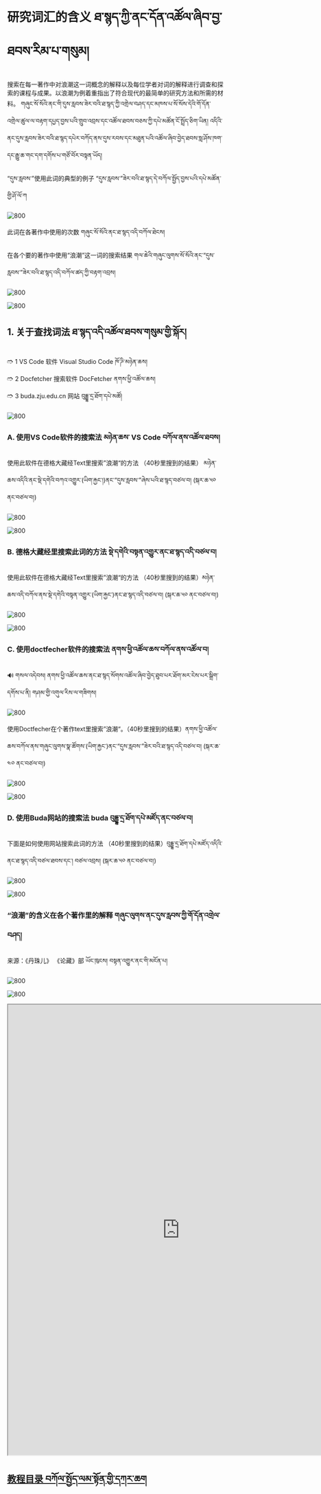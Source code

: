 # 研究词汇的含义 ཐ་སྙད་ཀྱི་ནང་དོན་འཚོལ་ཞིབ་བྱ་ཐབས་རིམ་པ་གསུམ། 

搜索在每一著作中对浪潮这一词概念的解释以及每位学者对词的解释进行调查和探索的课程与成果。以浪潮为例着重指出了符合现代的最简单的研究方法和所需的材料。 གཞུང་སོ་སོའི་ནང་གི་དུས་རླབས་ཟེར་བའི་ཐ་སྙད་ཀྱི་འགྲེལ་བཤད་དང་མཁས་པ་སོ་སོས་དེའི་གོ་དོན་འགྲེལ་ཚུལ་ལ་བརྟག་དཔྱད་བྱས་པའི་གྲུབ་འབྲས་དང་འཚོལ་ཐབས་བཅས་ཀྱི་དཔེ་མཚོན་ངོ་སྤྲོད་ཅིག་ཡིན། འདིའི་ནང་དུས་རླབས་ཟེར་བའི་ཐ་སྙད་དཔེར་བཀོད་ནས་དུས་རབས་དང་མཐུན་པའི་འཚོལ་ཞིབ་བྱེད་ཐབས་སླ་ཤོས་ཁག་དང་རྒྱུ་ཆ་གང་དག་དགོས་པ་གཙོ་བོར་བསྟན་ཡོད། 



“དུས་རླབས་”使用此词的典型的例子 “དུས་རླབས་”ཟེར་བའི་ཐ་སྙད་དེ་བཀོལ་སྤྱོད་བྱས་པའི་དཔེ་མཚོན་གྱི་ཤོ་ལོ་ཀ  

![800](images/000007.png)

此词在各著作中使用的次数 གཞུང་སོ་སོའི་ནང་ཐ་སྙད་འདི་བཀོལ་ཐེངས། 

在各个要的著作中使用“浪潮”这一词的搜索结果 གལ་ཆེའི་གཞུང་ལུགས་སོ་སོའི་ནང་“དུས་རླབས་”ཟེར་བའི་ཐ་སྙད་འདི་བཀོལ་ཚད་ཀྱི་བརྟག་འབྲས།

![800](images/000014.png)

![800](images/000008.png)


## 1. 关于查找词法 ཐ་སྙད་འདི་འཚོལ་ཐབས་གསུམ་གྱི་སྐོར།  

🢣 1 VS Code 软件 Visual Studio Code ཁོ་ཌི་མཉེན་ཆས།  
🢣 2 Docfetcher 搜索软件 DocFetcher ནགས་ཕྱི་འཚོལ་ཆས།  
🢣 3 buda.zju.edu.cn 网站 བུདྡྷ་དྲ་ཐོག་དཔེ་མཚོ། 

![800](images/000016.png)

### A. 使用VS Code软件的搜索法 མཉེན་ཆས་ VS Code བཀོལ་ནས་འཚོལ་ཐབས།  

使用此软件在德格大藏经Text里搜索”浪潮“的方法 （40秒里搜到的结果） མཉེན་ཆས་འདིའི་ནང་སྡེ་དགེའི་བཀའ་འགྱུར་(ཡིག་རྐྱང་།)ནང་“དུས་རླབས་”ཞེས་པའི་ཐ་སྙད་བཙལ་བ། (སྐར་ཆ་༥༠ ནང་བཙལ་བ།)  

![800](images/000010.gif)

![800](images/000011.gif)

### B. 德格大藏经里搜索此词的方法 སྡེ་དགེའི་བསྟན་འགྱུར་ནང་ཐ་སྙད་འདི་བཙལ་བ། 

使用此软件在德格大藏经Text里搜索”浪潮“的方法 （40秒里搜到的结果）མཉེན་ཆས་འདི་བཀོལ་ནས་སྡེ་དགེའི་བསྟན་འགྱུར་(ཡིག་རྐྱང་)ནང་ཐ་སྙད་འདི་བཙལ་བ། (སྐར་ཆ་༥༠ ནང་བཙལ་བ།)  
 

![800](images/000012.gif)

![800](images/000013.gif)

### C. 使用doctfecher软件的搜索法 ནགས་ཕྱི་འཚོལ་ཆས་བཀོལ་ནས་འཚོལ་བ།  

🔊 གསལ་འདེབས། ནགས་ཕྱི་འཚོལ་ཆས་ནང་ཐ་སྙད་སོགས་འཚོལ་ཞིབ་བྱེད་ཐུབ་པར་ཐོག་མར་ངེས་པར་སྒྲིག་དགོས་པ་ནི། གཤམ་གྱི་འགུལ་རིས་ལ་གཟིགས།

![800](images/000001.gif)

使用Doctfecher在个著作text里搜索”浪潮“。（40秒里搜到的结果）ནགས་ཕྱི་འཚོལ་ཆས་བཀོལ་ནས་གཞུང་ལུགས་སྣ་ཚོགས་(ཡིག་རྐྱང་)ནང་“དུས་རླབས་”ཟེར་བའི་ཐ་སྙད་འདི་བཙལ་བ། (སྐར་ཆ་༤༠ ནང་བཙལ་བ།) 
 

![800](images/000014.gif) 

![800](images/000015.gif)

### D. 使用Buda网站的搜索法 buda བུདྡྷ་དྲ་ཐོག་དཔེ་མཛོད་ནང་བཙལ་བ། 

下面是如何使用网站搜索此词的方法 （40秒里搜到的结果）བུདྡྷ་དྲ་ཐོག་དཔེ་མཛོད་འདིའི་ནང་ཐ་སྙད་འདི་བཙལ་ཐབས་དང་། བཙལ་འབྲས། (སྐར་ཆ་༥༠ ནང་བཙལ་བ།)  

![800](images/000016.gif) 

![800](images/000017.gif)


### “浪潮”的含义在各个著作里的解释 གཞུང་ལུགས་ནང་དུས་རླབས་ཀྱི་གོ་དོན་འགྲེལ་བཤད།  

来源：《丹珠儿》 《论藏》部 ཡོང་ཁུངས། བསྟན་འགྱུར་ནང་གི་མངོན་པ།  

![800](images/000012.png) 

![800](images/000002.png)



<p class="hide top"><iframe src="https://shimowendang.com/forms/QStBTLMFBrAQzQPo/fill?channel=1" style="height:1050px;width:800px;"></iframe></p>

##  [教程目录 བཀོལ་སྤྱོད་ལམ་སྟོན་གྱི་དཀར་ཆག](https://github.com/buda-base/budax)